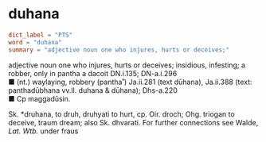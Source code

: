 # duhana

``` toml
dict_label = "PTS"
word = "duhana"
summary = "adjective noun one who injures, hurts or deceives;"
```

adjective noun one who injures, hurts or deceives; insidious, infesting; a robber, only in pantha a dacoit DN.i.135; DN\-a.i.296  
■ (nt.) waylaying, robbery (pantha˚) Ja.ii.281 (text dūhana), Ja.ii.388 (text: panthadūbhana vv.ll. duhana & dūhana); Dhs\-a.220  
■ Cp maggadūsin.

Sk. \*druhana, to druh, druhyati to hurt, cp. Oir. droch; Ohg. triogan to deceive, traum dream; also Sk. dhvarati. For further connections see Walde, *Lat. Wtb.* under fraus


